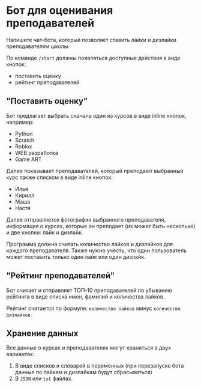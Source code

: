 # Бот для оценивания преподавателей

Напишите чат-бота, который позволяет ставить лайки и дизлайки преподавателям школы. 

По команде ```/start``` должны появляться доступные действия в виде кнопок:
- поставить оценку
- рейтинг преподавателей


## **"Поставить оценку"**

Бот предлагает выбрать сначала один из курсов в виде inline кнопок, например:
- Python
- Scratch
- Roblox
- WEB разработка
- Game ART

Далее показывает преподавателей, который преподают выбранный курс также списком в виде inline кнопок:
- Илья
- Кирилл
- Маша
- Настя

Далее отправляется фотография выбранного преподавателя, информация о курсах, которые он преподает (их может быть несколько) и две кнопки: лайк и дизлайк.

Программа должна считать количество лайков и дизлайков для каждого преподавателя. Также нужно учесть, что один пользователь может поставить только один лайк или один дизлайк.

## **"Рейтинг преподавателей"**

Бот считает и отправляет ТОП-10 преподавателей по убыванию рейтинга в виде списка имен, фамилий и количества лайков. 

Рейтинг считается по формуле: ```количество лайков``` минус ```количество дизлайков```.

## **Хранение данных**

Все данные о курсах и преподавателях могут храниться в двух вариантах:
1. В виде списков и словарей в переменных (при перезапуске бота данные по лайкам и дизлайкам будут сбрасываться)
2. В ```JSON``` или ```txt``` файлах.

